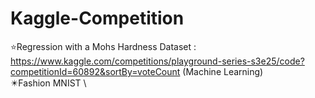 # Kaggle-Competition
⭐Regression with a Mohs Hardness Dataset : https://www.kaggle.com/competitions/playground-series-s3e25/code?competitionId=60892&sortBy=voteCount (Machine Learning) \
✴️Fashion MNIST  \
